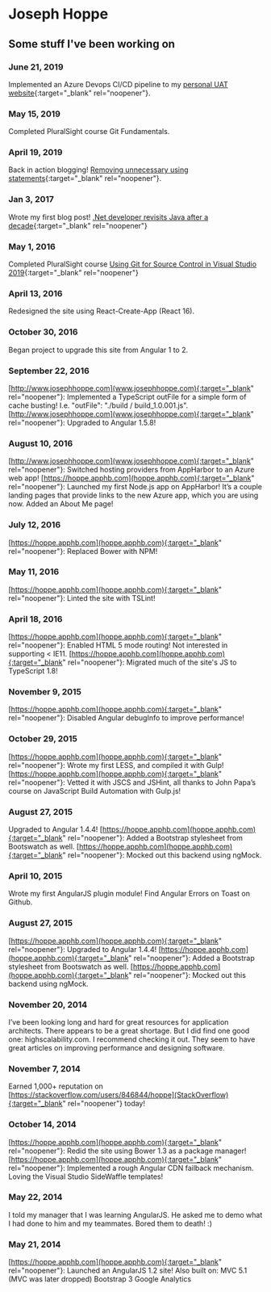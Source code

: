 # Joseph Hoppe

## Some stuff I've been working on

### June 21, 2019
 Implemented an Azure Devops CI/CD pipeline to my [personal UAT website](http://hoppeuat.azurewebsites.net){:target="_blank" rel="noopener"}.

### May 15, 2019
Completed PluralSight course Git Fundamentals.

### April 19, 2019
Back in action blogging! [Removing unnecessary using statements](https://medium.com/@JosephHoppe/removing-unnecessary-using-statements-from-a-large-solution-is-a-quick-and-easy-way-to-improve-the-cb672702f0e6){:target="_blank" rel="noopener"}. 

### Jan 3, 2017
Wrote my first blog post! [.Net developer revisits Java after a decade](https://medium.com/@JosephHoppe/net-developer-revisits-java-after-a-decade-592e79547d34){:target="_blank" rel="noopener"}

### May 1, 2016
Completed PluralSight course [Using Git for Source Control in Visual Studio 2019](https://app.pluralsight.com/library/courses/using-git-source-control-visual-studio/table-of-contents){:target="_blank" rel="noopener"} 

### April 13, 2016
Redesigned the site using React-Create-App (React 16).

### October 30, 2016
Began project to upgrade this site from Angular 1 to 2.

### September 22, 2016
[http://www.josephhoppe.com](www.josephhoppe.com){:target="_blank" rel="noopener"}: Implemented a TypeScript outFile for a simple form of cache busting! I.e. "outFile": "./build / build_1.0.001.js".
[http://www.josephhoppe.com](www.josephhoppe.com){:target="_blank" rel="noopener"}: Upgraded to Angular 1.5.8!

### August 10, 2016
[http://www.josephhoppe.com](www.josephhoppe.com){:target="_blank" rel="noopener"}: Switched hosting providers from AppHarbor to an Azure web app!
[https://hoppe.apphb.com](hoppe.apphb.com){:target="_blank" rel="noopener"}: Launched my first Node.js app on AppHarbor! It’s a couple landing pages that provide links to the new Azure app, which you are using now.
Added an About Me page!

### July 12, 2016
[https://hoppe.apphb.com](hoppe.apphb.com){:target="_blank" rel="noopener"}: Replaced Bower with NPM!

### May 11, 2016
[https://hoppe.apphb.com](hoppe.apphb.com){:target="_blank" rel="noopener"}: Linted the site with TSLint!

### April 18, 2016
[https://hoppe.apphb.com](hoppe.apphb.com){:target="_blank" rel="noopener"}: Enabled HTML 5 mode routing! Not interested in supporting < IE11.
[https://hoppe.apphb.com](hoppe.apphb.com){:target="_blank" rel="noopener"}: Migrated much of the site's JS to TypeScript 1.8!

### November 9, 2015
[https://hoppe.apphb.com](hoppe.apphb.com){:target="_blank" rel="noopener"}: Disabled Angular debugInfo to improve performance!

### October 29, 2015
[https://hoppe.apphb.com](hoppe.apphb.com){:target="_blank" rel="noopener"}: Wrote my first LESS, and compiled it with Gulp!
[https://hoppe.apphb.com](hoppe.apphb.com){:target="_blank" rel="noopener"}: Vetted it with JSCS and JSHint, all thanks to John Papa’s course on JavaScript Build Automation with Gulp.js!

### August 27, 2015
Upgraded to Angular 1.4.4!
[https://hoppe.apphb.com](hoppe.apphb.com){:target="_blank" rel="noopener"}: Added a Bootstrap stylesheet from Bootswatch as well.
[https://hoppe.apphb.com](hoppe.apphb.com){:target="_blank" rel="noopener"}: Mocked out this backend using ngMock.

### April 10, 2015
Wrote my first AngularJS plugin module! Find Angular Errors on Toast on Github.

### August 27, 2015
[https://hoppe.apphb.com](hoppe.apphb.com){:target="_blank" rel="noopener"}: Upgraded to Angular 1.4.4!
[https://hoppe.apphb.com](hoppe.apphb.com){:target="_blank" rel="noopener"}: Added a Bootstrap stylesheet from Bootswatch as well.
[https://hoppe.apphb.com](hoppe.apphb.com){:target="_blank" rel="noopener"}: Mocked out this backend using ngMock.

### November 20, 2014
I’ve been looking long and hard for great resources for application architects. There appears to be a great shortage. But I did find one good one: highscalability.com. I recommend checking it out. They seem to have great articles on improving performance and designing software.

### November 7, 2014
Earned 1,000+ reputation on [https://stackoverflow.com/users/846844/hoppe](StackOverflow){:target="_blank" rel="noopener"} today!

### October 14, 2014
[https://hoppe.apphb.com](hoppe.apphb.com){:target="_blank" rel="noopener"}: Redid the site using Bower 1.3 as a package manager!
[https://hoppe.apphb.com](hoppe.apphb.com){:target="_blank" rel="noopener"}: Implemented a rough Angular CDN failback mechanism.
Loving the Visual Studio SideWaffle templates!

### May 22, 2014
I told my manager that I was learning AngularJS. He asked me to demo what I had done to him and my teammates. Bored them to death! :)

### May 21, 2014
[https://hoppe.apphb.com](hoppe.apphb.com){:target="_blank" rel="noopener"}: Launched an AngularJS 1.2 site! Also built on:
MVC 5.1 (MVC was later dropped)
Bootstrap 3
Google Analytics
